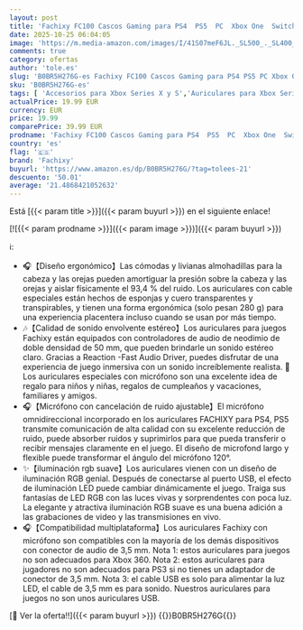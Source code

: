 ```yaml
---
layout: post
title: 'Fachixy FC100 Cascos Gaming para PS4  PS5  PC  Xbox One  Switch  Auriculares Gaming Cancelación de Ruido  Cascos con Microfono Estéreo Sonido  Cascos para PS4 con 3.5mm Jack con Luz RGB  Verde '
date: 2025-10-25 06:04:05
image: 'https://m.media-amazon.com/images/I/41S07meF6JL._SL500_._SL400_.jpg'
comments: true
category: ofertas
author: 'tole.es'
slug: 'B0BR5H276G-es Fachixy FC100 Cascos Gaming para PS4 PS5 PC Xbox One...'
sku: 'B0BR5H276G-es'
tags: [ 'Accesorios para Xbox Series X y S','Auriculares para Xbox Series X y S','Electrónica','Hardware y juegos para Xbox Series X y S','Videojuegos','fachixy','ps4','ps5','xbox','🇪🇸', ]
actualPrice: 19.99 EUR
currency: EUR
price: 19.99
comparePrice: 39.99 EUR
prodname: 'Fachixy FC100 Cascos Gaming para PS4  PS5  PC  Xbox One  Switch  Auriculares Gaming Cancelación de Ruido  Cascos con Microfono Estéreo Sonido  Cascos para PS4 con 3.5mm Jack con Luz RGB  Verde '
country: 'es'
flag: '🇪🇸'
brand: 'Fachixy'
buyurl: 'https://www.amazon.es/dp/B0BR5H276G/?tag=tolees-21'
descuento: '50.01'
average: '21.4868421052632'
---
```


Está [{{< param title >}}]({{< param buyurl >}}) en el siguiente enlace!

[![{{< param prodname >}}]({{< param image >}})]({{< param buyurl >}})

ℹ️:

- 🎧【Diseño ergonómico】Las cómodas y livianas almohadillas para la cabeza y las orejas pueden amortiguar la presión sobre la cabeza y las orejas y aislar físicamente el 93,4 % del ruido. Los auriculares con cable especiales están hechos de esponjas y cuero transparentes y transpirables, y tienen una forma ergonómica (solo pesan 280 g) para una experiencia placentera incluso cuando se usan por más tiempo.
- 🎶【Calidad de sonido envolvente estéreo】Los auriculares para juegos Fachixy están equipados con controladores de audio de neodimio de doble densidad de 50 mm, que pueden brindarle un sonido estéreo claro. Gracias a Reaction -Fast Audio Driver, puedes disfrutar de una experiencia de juego inmersiva con un sonido increíblemente realista. 🎁Los auriculares especiales con micrófono son una excelente idea de regalo para niños y niñas, regalos de cumpleaños y vacaciones, familiares y amigos.
- 🎧【Micrófono con cancelación de ruido ajustable】El micrófono omnidireccional incorporado en los auriculares FACHIXY para PS4, PS5 transmite comunicación de alta calidad con su excelente reducción de ruido, puede absorber ruidos y suprimirlos para que pueda transferir o recibir mensajes claramente en el juego. El diseño de microfond largo y flexible puede transformar el ángulo del micrófono 120°.
- ✨【iluminación rgb suave】Los auriculares vienen con un diseño de iluminación RGB genial. Después de conectarse al puerto USB, el efecto de iluminación LED puede cambiar dinámicamente el juego. Traiga sus fantasías de LED RGB con las luces vivas y sorprendentes con poca luz. La elegante y atractiva iluminación RGB suave es una buena adición a las grabaciones de video y las transmisiones en vivo.
- 🎧【Compatibilidad multiplataforma】Los auriculares Fachixy con micrófono son compatibles con la mayoría de los demás dispositivos con conector de audio de 3,5 mm. Nota 1: estos auriculares para juegos no son adecuados para Xbox 360. Nota 2: estos auriculares para jugadores no son adecuados para PS3 si no tienes un adaptador de conector de 3,5 mm. Nota 3: el cable USB es solo para alimentar la luz LED, el cable de 3,5 mm es para sonido. Nuestros auriculares para juegos no son unos auriculares USB.

[🛒 Ver la oferta!!]({{< param buyurl >}})
{{<world>}}B0BR5H276G{{</world>}}

